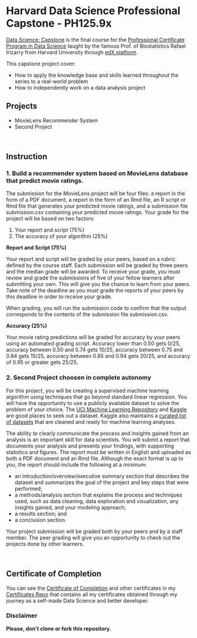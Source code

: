 
# Harvard Data Science Professional Capstone - PH125.9x

[Data Science: Capstone](https://www.edx.org/course/data-science-capstone) is the final course for the [Professional Certificate Program in Data Science](https://www.edx.org/professional-certificate/harvardx-data-science) taught by the famous Prof. of Biostatistics Rafael Irizarry from Harvard University through [edX platform](https://www.edx.org).

This capstone project cover:

- How to apply the knowledge base and skills learned throughout the series to a real-world problem
- How to independently work on a data analysis project

## Projects

- MovieLens Recommender System
- Second Project

<br/>

## Instruction

### 1. Build a recommender system based on MovieLens database that predict movie ratings.

The submission for the MovieLens project will be four files: a report in the form of a PDF document, a report in the form of an Rmd file, an R script or Rmd file that generates your predicted movie ratings, and a submission file submission.csv containing your predicted movie ratings. Your grade for the project will be based on two factors:

1.  Your report and script (75%)
2.  The accuracy of your algorithm (25%)

**Report and Script (75%)**

Your report and script will be graded by your peers, based on a rubric defined by the course staff. Each submission will be graded by three peers and the median grade will be awarded. To receive your grade, you must review and grade the submissions of five of your fellow learners after submitting your own. This will give you the chance to learn from your peers. Take note of the deadline as you must grade the reports of your peers by this deadline in order to receive your grade.

When grading, you will run the submission code to confirm that the output corresponds to the contents of the submission file submission.csv.

**Accuracy (25%)**

Your movie rating predictions will be graded for accuracy by your peers using an automated grading script. Accuracy lower than 0.50 gets 0/25, accuracy between 0.50 and 0.74 gets 10/25, accuracy between 0.75 and 0.84 gets 15/25, accuracy between 0.85 and 0.94 gets 20/25, and accuracy of 0.95 or greater gets 25/25.

### 2. Second Project choosen in complete autonomy

For this project, you will be creating a supervised machine learning algorithm using techniques that go beyond standard linear regression. You will have the opportunity to use a publicly available dataset to solve the problem of your choice. The [UCI Machine Learning Repository](https://archive.ics.uci.edu/ml/datasets.html) and [Kaggle](https://www.kaggle.com/datasets) are good places to seek out a dataset. Kaggle also maintains a [curated list of datasets](https://www.kaggle.com/annavictoria/ml-friendly-public-datasets?utm_medium=email&utm_source=intercom&utm_campaign=data+projects+onboarding)  that are cleaned and ready for machine learning analyses.

The ability to clearly communicate the process and insights gained from an analysis is an important skill for data scientists. You will submit a report that documents your analysis and presents your findings, with supporting statistics and figures. The report must be written in English and uploaded as both a PDF document and an Rmd file. Although the exact format is up to you, the report should include the following at a minimum:

-   an introduction/overview/executive summary section that describes the dataset and summarizes the goal of the project and key steps that were performed;
-   a methods/analysis section that explains the process and techniques used, such as data cleaning, data exploration and visualization, any insights gained, and your modeling approach;
-   a results section; and
-   a conclusion section.

Your project submission will be graded both by your peers and by a staff member. The peer grading will give you an opportunity to check out the projects done by other learners.

<br/>

## Certificate of Completion
You can see the [Certificate of Completion](https://github.com/AlessandroCorradini/Certificates/blob/master/EdX%20-%20Harvard%20University%20-%20PH125.9x%20Data%20Science%20Capstone.pdf) and other certificates in my [Certificates Repo](https://github.com/AlessandroCorradini/Certificates) that contains all my certificates obtained through my journey as a self-made Data Science and better developer.

### Disclaimer
**Please, don't clone or fork this repository.**
